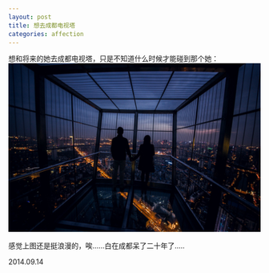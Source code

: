 ```yaml
---
layout: post
title: 想去成都电视塔
categories: affection
---
```


想和将来的她去成都电视塔，只是不知道什么时候才能碰到那个她：<br />
<img src="/images/201408/20140914_tv_tower.jpg" width="700px" alt="成都电视塔夜景"/> <br />

感觉上图还是挺浪漫的，唉......白在成都呆了二十年了.....

2014.09.14